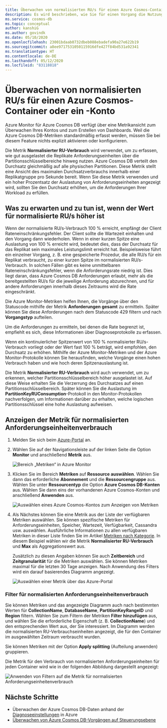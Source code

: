 ```yaml
---
title: Überwachen von normalisierten RU/s für einen Azure Cosmos-Container oder ein -Konto
description: Es wird beschrieben, wie Sie für einen Vorgang die Nutzung der normalisierten Anforderungseinheiten in Azure Cosmos DB überwachen. Besitzer eines Azure Cosmos DB-Kontos können so ermitteln, für welche Vorgänge mehr Anforderungseinheiten verbraucht werden.
ms.service: cosmos-db
ms.topic: conceptual
author: kanshiG
ms.author: govindk
ms.date: 05/10/2020
ms.openlocfilehash: 23001bdaab0732dbeb088ebadefa90a27e622b19
ms.sourcegitcommit: a8ee9717531050115916dfe427f84bd531a92341
ms.translationtype: HT
ms.contentlocale: de-DE
ms.lasthandoff: 05/12/2020
ms.locfileid: "83118818"
---
```

# <a name="how-to-monitor-normalized-rus-for-an-azure-cosmos-container-or-an-account"></a>Überwachen von normalisierten RU/s für einen Azure Cosmos-Container oder ein -Konto

Azure Monitor für Azure Cosmos DB verfügt über eine Metrikansicht zum Überwachen Ihres Kontos und zum Erstellen von Dashboards. Weil die Azure Cosmos DB-Metriken standardmäßig erfasst werden, müssen Sie bei diesem Feature nichts explizit aktivieren oder konfigurieren.

Die Metrik **Normalisierter RU-Verbrauch** wird verwendet, um zu erfassen, wie gut ausgelastet die Replikate Anforderungseinheiten über die Partitionsschlüsselbereiche hinweg nutzen. Azure Cosmos DB verteilt den Durchsatz gleichmäßig auf alle physischen Partitionen. Diese Metrik stellt eine Ansicht des maximalen Durchsatzverbrauchs innerhalb einer Replikatgruppe pro Sekunde bereit. Wenn Sie diese Metrik verwenden und ein hoher Prozentsatz der Auslastung von Anforderungseinheiten angezeigt wird, sollten Sie den Durchsatz erhöhen, um die Anforderungen Ihrer Workload zu erfüllen.

## <a name="what-to-expect-and-do-when-normalized-rus-is-higher"></a>Was zu erwarten und zu tun ist, wenn der Wert für normalisierte RU/s höher ist

Wenn der normalisierte RU/s-Verbrauch 100 % erreicht, empfängt der Client Rateneinschränkungsfehler. Der Client sollte die Wartezeit einhalten und den Vorgang dann wiederholen. Wenn in einer kurzen Spitze eine Auslastung von 100 % erreicht wird, bedeutet dies, dass der Durchsatz für das Replikat sein maximales Leistungslimit erreicht hat. Beispielsweise führt ein einzelner Vorgang, z. B. eine gespeicherte Prozedur, die alle RU/s für ein Replikat verbraucht, zu einer kurzen Spitze im normalisierten RU/s-Verbrauch. In solchen Fällen gibt es keine unmittelbaren Rateneinschränkungsfehler, wenn die Anforderungsrate niedrig ist. Dies liegt daran, dass Azure Cosmos DB Anforderungen erlaubt, mehr als die bereitgestellten RU/s für die jeweilige Anforderung abzurechnen, und für andere Anforderungen innerhalb dieses Zeitraums wird die Rate eingeschränkt.

Die Azure Monitor-Metriken helfen Ihnen, die Vorgänge über den Statuscode mithilfe der Metrik **Anforderungen gesamt** zu ermitteln. Später können Sie diese Anforderungen nach dem Statuscode 429 filtern und nach **Vorgangstyp** aufteilen.

Um die Anforderungen zu ermitteln, bei denen die Rate begrenzt ist, empfiehlt es sich, diese Informationen über Diagnoseprotokolle zu erfassen.

Wenn ein kontinuierlicher Spitzenwert von 100 % normalisierter RU/s-Verbrauch vorliegt oder der Wert fast 100 % beträgt, wird empfohlen, den Durchsatz zu erhöhen. Mithilfe der Azure Monitor-Metriken und der Azure Monitor-Protokolle können Sie herausfinden, welche Vorgänge einen hohen Verbrauch haben und wie hoch deren Spitzenauslastung ist.

Die Metrik **Normalisierter RU-Verbrauch** wird auch verwendet, um zu erkennen, welcher Partitionsschlüsselbereich höher ausgelastet ist. Auf diese Weise erhalten Sie die Verzerrung des Durchsatzes auf einen Partitionsschlüsselbereich. Später können Sie die Auslastung im **PartitionKeyRUConsumption**-Protokoll in den Monitor-Protokollen nachverfolgen, um Informationen darüber zu erhalten, welche logischen Partitionsschlüssel eine hohe Auslastung aufweisen.

## <a name="view-the-normalized-request-unit-consumption-metric"></a>Anzeigen der Metrik für normalisierten Anforderungseinheitenverbrauch

1. Melden Sie sich beim [Azure-Portal](https://portal.azure.com/) an.

2. Wählen Sie auf der Navigationsleiste auf der linken Seite die Option **Monitor** und anschließend **Metrik** aus.

   ![Bereich „Metriken“ in Azure Monitor](./media/monitor-normalized-request-units/monitor-metrics-blade.png)

3. Klicken Sie im Bereich **Metriken** auf **Ressource auswählen**. Wählen Sie dann das erforderliche **Abonnement** und die **Ressourcengruppe** aus. Wählen Sie unter **Ressourcentyp** die Option **Azure Cosmos DB-Konten** aus. Wählen Sie dann eins der vorhandenen Azure Cosmos-Konten und anschließend **Anwenden** aus.

   ![Auswählen eines Azure Cosmos-Kontos zum Anzeigen von Metriken](./media/monitor-normalized-request-units/select-cosmos-db-account.png)

4. Als Nächstes können Sie eine Metrik aus der Liste der verfügbaren Metriken auswählen. Sie können spezifische Metriken für Anforderungseinheiten, Speicher, Wartezeit, Verfügbarkeit, Cassandra usw. auswählen. Ausführliche Informationen zu allen verfügbaren Metriken in dieser Liste finden Sie im Artikel [Metriken nach Kategorie](monitor-cosmos-db-reference.md). In diesem Beispiel wählen wir die Metrik **Normalisierter RU-Verbrauch** und **Max** als Aggregationswert aus.

   Zusätzlich zu diesen Angaben können Sie auch **Zeitbereich** und **Zeitgranularität** für die Metriken auswählen. Sie können Metriken maximal für die letzten 30 Tage anzeigen.  Nach Anwendung des Filters wird ein darauf basierendes Diagramm angezeigt.

   ![Auswählen einer Metrik über das Azure-Portal](./media/monitor-normalized-request-units/normalized-request-unit-usage-metric.png)

### <a name="filters-for-normalized-request-unit-consumption"></a>Filter für normalisierten Anforderungseinheitenverbrauch

Sie können Metriken und das angezeigte Diagramm auch nach bestimmten Werten für **CollectionName**, **DatabaseName**, **PartitionKeyRangeID** und **Region** filtern. Wählen Sie zum Filtern der Metriken **Filter hinzufügen** aus, und wählen Sie die erforderliche Eigenschaft (z. B. **CollectionName**) und den entsprechenden Wert aus, der Sie interessiert. Im Diagramm werden die normalisierten RU-Verbrauchseinheiten angezeigt, die für den Container im ausgewählten Zeitraum verbraucht wurden.  

Sie können Metriken mit der Option **Apply splitting** (Aufteilung anwenden) gruppieren.  

Die Metrik für den Verbrauch von normalisierten Anforderungseinheiten für jeden Container wird wie in der folgenden Abbildung dargestellt angezeigt:

![Anwenden von Filtern auf die Metrik für normalisierten Anforderungseinheitenverbrauch](./media/monitor-normalized-request-units/normalized-request-unit-usage-filters.png)

## <a name="next-steps"></a>Nächste Schritte

* Überwachen der Azure Cosmos DB-Daten anhand der [Diagnoseeinstellungen](cosmosdb-monitor-resource-logs.md) in Azure
* [Überwachen von Azure Cosmos DB-Vorgängen auf Steuerungsebene](audit-control-plane-logs.md)